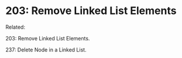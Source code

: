 # 203: Remove Linked List Elements

Related:

203: Remove Linked List Elements.

237: Delete Node in a Linked List.
